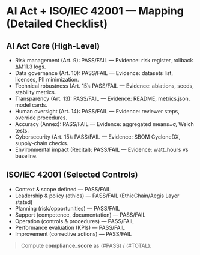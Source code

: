 # AI Act + ISO/IEC 42001 — Mapping (Detailed Checklist)

## AI Act Core (High-Level)
- Risk management (Art. 9): PASS/FAIL — Evidence: risk register, rollback ΔM11.3 logs.
- Data governance (Art. 10): PASS/FAIL — Evidence: datasets list, licenses, PII minimization.
- Technical robustness (Art. 15): PASS/FAIL — Evidence: ablations, seeds, stability metrics.
- Transparency (Art. 13): PASS/FAIL — Evidence: README, metrics.json, model cards.
- Human oversight (Art. 14): PASS/FAIL — Evidence: reviewer steps, override procedures.
- Accuracy (Annex): PASS/FAIL — Evidence: aggregated means±σ, Welch tests.
- Cybersecurity (Art. 15): PASS/FAIL — Evidence: SBOM CycloneDX, supply-chain checks.
- Environmental impact (Recital): PASS/FAIL — Evidence: watt_hours vs baseline.

## ISO/IEC 42001 (Selected Controls)
- Context & scope defined — PASS/FAIL
- Leadership & policy (ethics) — PASS/FAIL (EthicChain/Aegis Layer stated)
- Planning (risk/opportunities) — PASS/FAIL
- Support (competence, documentation) — PASS/FAIL
- Operation (controls & procedures) — PASS/FAIL
- Performance evaluation (KPIs) — PASS/FAIL
- Improvement (corrective actions) — PASS/FAIL

> Compute **compliance_score** as (#PASS) / (#TOTAL).
